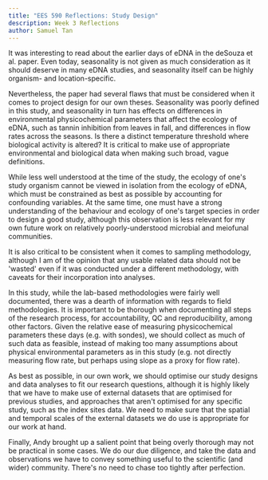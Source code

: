 ```yaml
---
title: "EES 590 Reflections: Study Design"
description: Week 3 Reflections
author: Samuel Tan
---
```


It was interesting to read about the earlier days of eDNA in the deSouza et al. paper. Even today, seasonality is not given as much consideration as it should deserve in many eDNA studies, and seasonality itself can be highly organism- and location-specific. 

Nevertheless, the paper had several flaws that must be considered when it comes to project design for our own theses. Seasonality was poorly defined in this study, and seasonality in turn has effects on differences in environmental physicochemical parameters that affect the ecology of eDNA, such as tannin inhibition from leaves in fall, and differences in flow rates across the seasons. Is there a distinct temperature threshold where biological activity is altered? It is critical to make use of appropriate environmental and biological data when making such broad, vague definitions.

While less well understood at the time of the study, the ecology of one's study organism cannot be viewed in isolation from the ecology of eDNA, which must be constrained as best as possible by accounting for confounding variables. At the same time, one must have a strong understanding of the behaviour and ecology of one's target species in order to design a good study, although this observation is less relevant for my own future work on relatively poorly-understood microbial and meiofunal communities. 

It is also critical to be consistent when it comes to sampling methodology, although I am of the opinion that any usable related data should not be 'wasted' even if it was conducted under a different methodology, with caveats for their incorporation into analyses. 


In this study, while the lab-based methodologies were fairly well documented, there was a dearth of information with regards to field methodologies. It is important to be thorough when documenting all steps of the research process, for accountability, QC and reproducibility, among other factors. 
Given the relative ease of measuring physicochemical parameters these days (e.g. with sondes), we should collect as much of such data as feasible, instead of making too many assumptions about physical environmental parameters as in this study (e.g. not directly measuring flow rate, but perhaps using slope as a proxy for flow rate). 

As best as possible, in our own work, we should optimise our study designs and data analyses to fit our research questions, although it is highly likely that we have to make use of external datasets that are optimised for previous studies, and approaches that aren't optimised for any specific study, such as the index sites data. We need to make sure that the spatial and temporal scales of the external datasets we do use is appropriate for our work at hand. 


Finally, Andy brought up a salient point that being overly thorough may not be practical in some cases. We do our due diligence, and take the data and observations we have to convey something useful to the scientific (and wider) community. There's no need to chase too tightly after perfection. 

